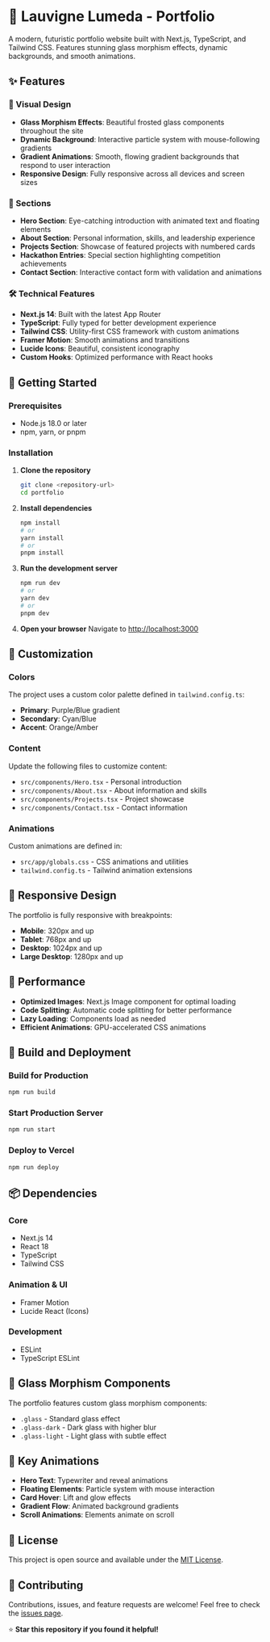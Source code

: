 # 🚀 Lauvigne Lumeda - Portfolio

A modern, futuristic portfolio website built with Next.js, TypeScript, and Tailwind CSS. Features stunning glass morphism effects, dynamic backgrounds, and smooth animations.

## ✨ Features

### 🎨 Visual Design
- **Glass Morphism Effects**: Beautiful frosted glass components throughout the site
- **Dynamic Background**: Interactive particle system with mouse-following gradients
- **Gradient Animations**: Smooth, flowing gradient backgrounds that respond to user interaction
- **Responsive Design**: Fully responsive across all devices and screen sizes

### 🎯 Sections
- **Hero Section**: Eye-catching introduction with animated text and floating elements
- **About Section**: Personal information, skills, and leadership experience
- **Projects Section**: Showcase of featured projects with numbered cards
- **Hackathon Entries**: Special section highlighting competition achievements
- **Contact Section**: Interactive contact form with validation and animations

### 🛠️ Technical Features
- **Next.js 14**: Built with the latest App Router
- **TypeScript**: Fully typed for better development experience
- **Tailwind CSS**: Utility-first CSS framework with custom animations
- **Framer Motion**: Smooth animations and transitions
- **Lucide Icons**: Beautiful, consistent iconography
- **Custom Hooks**: Optimized performance with React hooks

## 🚀 Getting Started

### Prerequisites
- Node.js 18.0 or later
- npm, yarn, or pnpm

### Installation

1. **Clone the repository**
   ```bash
   git clone <repository-url>
   cd portfolio
   ```

2. **Install dependencies**
   ```bash
   npm install
   # or
   yarn install
   # or
   pnpm install
   ```

3. **Run the development server**
   ```bash
   npm run dev
   # or
   yarn dev
   # or
   pnpm dev
   ```

4. **Open your browser**
   Navigate to [http://localhost:3000](http://localhost:3000)

## 🎨 Customization

### Colors
The project uses a custom color palette defined in `tailwind.config.ts`:
- **Primary**: Purple/Blue gradient
- **Secondary**: Cyan/Blue
- **Accent**: Orange/Amber

### Content
Update the following files to customize content:
- `src/components/Hero.tsx` - Personal introduction
- `src/components/About.tsx` - About information and skills
- `src/components/Projects.tsx` - Project showcase
- `src/components/Contact.tsx` - Contact information

### Animations
Custom animations are defined in:
- `src/app/globals.css` - CSS animations and utilities
- `tailwind.config.ts` - Tailwind animation extensions

## 📱 Responsive Design

The portfolio is fully responsive with breakpoints:
- **Mobile**: 320px and up
- **Tablet**: 768px and up
- **Desktop**: 1024px and up
- **Large Desktop**: 1280px and up

## 🎯 Performance

- **Optimized Images**: Next.js Image component for optimal loading
- **Code Splitting**: Automatic code splitting for better performance
- **Lazy Loading**: Components load as needed
- **Efficient Animations**: GPU-accelerated CSS animations

## 🔧 Build and Deployment

### Build for Production
```bash
npm run build
```

### Start Production Server
```bash
npm run start
```

### Deploy to Vercel
```bash
npm run deploy
```

## 📦 Dependencies

### Core
- Next.js 14
- React 18
- TypeScript
- Tailwind CSS

### Animation & UI
- Framer Motion
- Lucide React (Icons)

### Development
- ESLint
- TypeScript ESLint

## 🎨 Glass Morphism Components

The portfolio features custom glass morphism components:
- `.glass` - Standard glass effect
- `.glass-dark` - Dark glass with higher blur
- `.glass-light` - Light glass with subtle effect

## 🌟 Key Animations

- **Hero Text**: Typewriter and reveal animations
- **Floating Elements**: Particle system with mouse interaction
- **Card Hover**: Lift and glow effects
- **Gradient Flow**: Animated background gradients
- **Scroll Animations**: Elements animate on scroll

## 📝 License

This project is open source and available under the [MIT License](LICENSE).

## 🤝 Contributing

Contributions, issues, and feature requests are welcome! Feel free to check the [issues page](../../issues).



⭐ **Star this repository if you found it helpful!**
